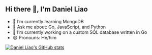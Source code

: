 ## Hi there 👋, I'm Daniel Liao

- 🌱 I’m currently learning MongoDB
- 💬 Ask me about: Go, JavaScript, and Python
- 🔭 I’m currently working on a custom SQL database written in Go
- 😄 Pronouns: He/him

[![Daniel Liao's GitHub stats](https://github-readme-stats.vercel.app/api?username=Dojo456&count_private=true&show_icons=true)](https://github.com/anuraghazra/github-readme-stats)

<!--
**Dojo456/Dojo456** is a ✨ _special_ ✨ repository because its `README.md` (this file) appears on your GitHub profile.

Here are some ideas to get you started:

- 🔭 I’m currently working on ...
- 🌱 I’m currently learning ...
- 👯 I’m looking to collaborate on ...
- 🤔 I’m looking for help with ...
- 💬 Ask me about ...
- 📫 How to reach me: ...
- 😄 Pronouns: ...
- ⚡ Fun fact: ...
-->
